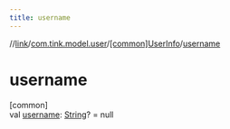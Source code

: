 ```yaml
---
title: username
---
```

//[link](../../../index.html)/[com.tink.model.user](../index.html)/[[common]UserInfo](index.html)/[username](username.html)



# username



[common]\
val [username](username.html): [String](https://kotlinlang.org/api/latest/jvm/stdlib/kotlin/-string/index.html)? = null




